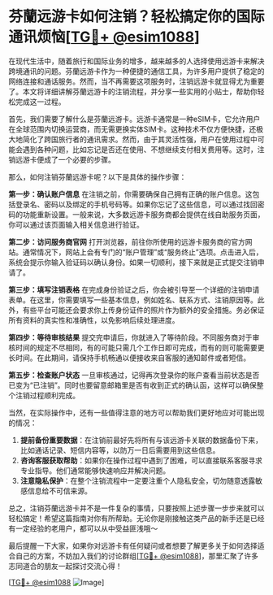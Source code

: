 # 芬蘭远游卡如何注销？轻松搞定你的国际通讯烦恼[[TG💪+ @esim1088](https://t.me/s/esim1088)]

在现代生活中，随着旅行和国际业务的增多，越来越多的人选择使用远游卡来解决跨境通讯的问题。芬蘭远游卡作为一种便捷的通信工具，为许多用户提供了稳定的网络连接和通话服务。然而，当不再需要这项服务时，注销远游卡就显得尤为重要了。本文将详细讲解芬蘭远游卡的注销流程，并分享一些实用的小贴士，帮助你轻松完成这一过程。

首先，我们需要了解什么是芬蘭远游卡。远游卡通常是一种eSIM卡，它允许用户在全球范围内切换运营商，而无需更换实体SIM卡。这种技术不仅方便快捷，还极大地简化了跨国旅行者的通讯需求。然而，由于其灵活性强，用户在使用过程中可能会遇到各种问题，比如忘记是否还在使用、不想继续支付相关费用等。这时，注销远游卡便成了一个必要的步骤。

那么，如何注销芬蘭远游卡呢？以下是具体的操作步骤：

**第一步：确认账户信息**
在注销之前，你需要确保自己拥有正确的账户信息。这包括登录名、密码以及绑定的手机号码等。如果你忘记了这些信息，可以通过找回密码的功能重新设置。一般来说，大多数远游卡服务商都会提供在线自助服务页面，你可以通过该页面输入相关信息进行验证。

**第二步：访问服务商官网**
打开浏览器，前往你所使用的远游卡服务商的官方网站。通常情况下，网站上会有专门的“账户管理”或“服务终止”选项。点击进入后，系统会提示你输入验证码以确认身份。如果一切顺利，接下来就是正式提交注销申请了。

**第三步：填写注销表格**
在完成身份验证之后，你会被引导至一个详细的注销申请表单。在这里，你需要填写一些基本信息，例如姓名、联系方式、注销原因等。此外，有些平台可能还会要求你上传身份证件的照片作为额外的安全措施。务必保证所有资料的真实性和准确性，以免影响后续处理进度。

**第四步：等待审核结果**
提交完申请后，你就进入了等待阶段。不同服务商对于审核时间的规定不尽相同，有的可能只需几个工作日即可完成，而有的则可能需要更长时间。在此期间，请保持手机畅通以便接收来自客服的通知邮件或者短信。

**第五步：检查账户状态**
一旦审核通过，记得再次登录你的账户查看当前状态是否已变为“已注销”。同时也要留意邮箱里是否有收到正式的确认函，这样可以确保整个注销过程顺利完成。

当然，在实际操作中，还有一些值得注意的地方可以帮助我们更好地应对可能出现的情况：

1. **提前备份重要数据**：在注销前最好先将所有与该远游卡关联的数据备份下来，比如通话记录、短信内容等，以防万一日后需要用到这些信息。
2. **咨询客服获取帮助**：如果你在操作过程中遇到了困难，可以直接联系客服寻求专业指导。他们通常能够快速响应并解决问题。
3. **注意隐私保护**：在整个注销流程中一定要注重个人隐私安全，切勿随意透露敏感信息给不可信来源。

总之，注销芬蘭远游卡并不是一件复杂的事情，只要按照上述步骤一步步来就可以轻松搞定！希望这篇指南对你有所帮助。无论你是刚接触这类产品的新手还是已经有一定经验的老用户，都可以从中受益匪浅哦～

最后提醒一下大家，如果你对远游卡有任何疑问或者想要了解更多关于如何选择适合自己的方案，不妨加入我们的讨论群组[[TG💪+ @esim1088](https://t.me/s/esim1088)]，那里汇聚了许多志同道合的朋友一起探讨交流心得！

[[TG💪+ @esim1088](https://t.me/s/esim1088) ![Image](https://i.postimg.cc/4NQfJmqS/Snipaste-2025-05-13-00-14-12.png)]